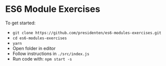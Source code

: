 # ES6 Module Exercises

To get started:
- `git clone https://github.com/presidenten/es6-modules-exercises.git`
- `cd es6-modules-exercises`
- `yarn`
- Open folder in editor
- Follow instructions in `./src/index.js`
- Run code with: `npm start -s`
